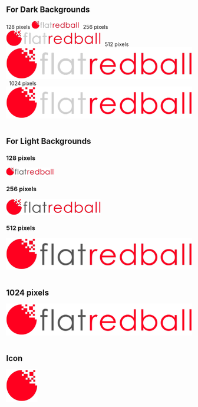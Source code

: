 ## For Dark Backgrounds

128 pixels [![logo-reverse-128](/media/2016-01-logo-reverse-128.png)](/media/2016-01-logo-reverse-128.png)   256 pixels [![logo-reverse-256](/media/2016-01-logo-reverse-256.png)](/media/2016-01-logo-reverse-256.png)   512 pixels [![logo-reverse-512](/media/2016-01-logo-reverse-512.png)](/media/2016-01-logo-reverse-512.png)   1024 pixels [![logo-reverse-1024](/media/2016-01-logo-reverse-1024-1024x175.png)](/media/2016-01-logo-reverse-1024.png)  

## For Light Backgrounds

### 128 pixels

[![logo-128](/media/2016-01-logo-128.png)](/media/2016-01-logo-128.png)  

### 256 pixels

[![logo-256](/media/2016-01-logo-256.png)](/media/2016-01-logo-256.png)  

### 512 pixels

[![logo-512](/media/2016-01-logo-512.png)](/media/2016-01-logo-512.png)  

## 1024 pixels

[![logo-1024](/media/2016-01-logo-1024-1024x175.png)](/media/2016-01-logo-1024.png)  

## Icon

[![Icon](/media/2016-01-Icon.png)](/media/2016-01-Icon.png)      
